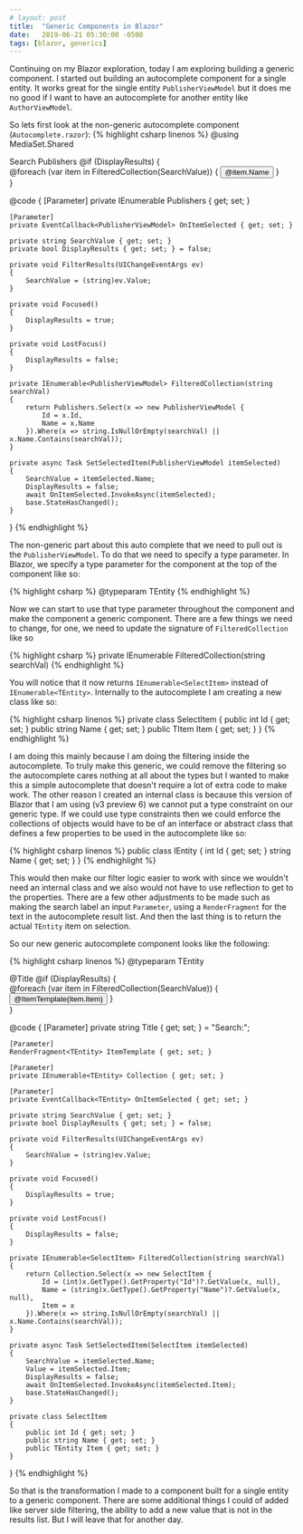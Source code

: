 ```yaml
---
# layout: post
title:  "Generic Components in Blazor"
date:   2019-06-21 05:30:00 -0500
tags: [blazor, generics]
---
```

Continuing on my Blazor exploration, today I am exploring building a generic component.  I started out building an autocomplete component for a single entity.  It works great for the single entity `PublisherViewModel` but it does me no good if I want to have an autocomplete for another entity like `AuthorViewModel`.

So lets first look at the non-generic autocomplete component (`Autocomplete.razor`):
{% highlight csharp linenos %}
@using MediaSet.Shared
<div class="autocomplete" @onblur="@LostFocus">
    <label for="search">Search Publishers</label>
    <InputText id="Search" Class="form-control" @bind-Value="@SearchValue" @oninput="@FilterResults" @onfocus="@Focused" />
    @if (DisplayResults)
    {
        <div class="list-group">
            @foreach (var item in FilteredCollection(SearchValue))
            {
                <button type="button" class="list-group-item list-group-item-action" @onclick="@(async (e) => await SetSelectedItem(item))">
                    @item.Name
                </button>
            }
        </div>
    }
</div>

@code {
    [Parameter]
    private IEnumerable<PublisherViewModel> Publishers { get; set; }

    [Parameter]
    private EventCallback<PublisherViewModel> OnItemSelected { get; set; }

    private string SearchValue { get; set; }
    private bool DisplayResults { get; set; } = false;

    private void FilterResults(UIChangeEventArgs ev)
    {
        SearchValue = (string)ev.Value;
    }

    private void Focused()
    {
        DisplayResults = true;
    }

    private void LostFocus()
    {
        DisplayResults = false;
    }

    private IEnumerable<PublisherViewModel> FilteredCollection(string searchVal)
    {
        return Publishers.Select(x => new PublisherViewModel {
            Id = x.Id,
            Name = x.Name
        }).Where(x => string.IsNullOrEmpty(searchVal) || x.Name.Contains(searchVal));
    }

    private async Task SetSelectedItem(PublisherViewModel itemSelected)
    {
        SearchValue = itemSelected.Name;
        DisplayResults = false;
        await OnItemSelected.InvokeAsync(itemSelected);
        base.StateHasChanged();
    }
}
{% endhighlight %}

The non-generic part about this auto complete that we need to pull out is the `PublisherViewModel`.  To do that we need to specify a type parameter.  In Blazor, we specify a type parameter for the component at the top of the component like so:

{% highlight csharp %}
@typeparam TEntity
{% endhighlight %}

Now we can start to use that type parameter throughout the component and make the component a generic component.
There are a few things we need to change, for one, we need to update the signature of `FilteredCollection` like so

{% highlight csharp %}
private IEnumerable<selectitem> FilteredCollection(string searchVal)
{% endhighlight %}

You will notice that it now returns `IEnumerable<SelectItem>` instead of `IEnumerable<TEntity>`. Internally to the autocomplete I am creating a new class like so:

{% highlight csharp linenos %}
private class SelectItem
{
    public int Id { get; set; }
    public string Name { get; set; }
    public TItem Item { get; set; }
}
{% endhighlight %}

I am doing this mainly because I am doing the filtering inside the autocomplete. To truly make this generic, we could remove the filtering so the autocomplete cares nothing at all about the types but I wanted to make this a simple autocomplete that doesn't require a lot of extra code to make work. The other reason I created an internal class is because this version of Blazor that I am using (v3 preview 6) we cannot put a type constraint on our generic type. If we could use type constraints then we could enforce the collections of objects would have to be of an interface or abstract class that defines a few properties to be used in the autocomplete like so:

{% highlight csharp linenos %}
public class IEntity
{
    int Id { get; set; }
    string Name { get; set; }
}
{% endhighlight %}

This would then make our filter logic easier to work with since we wouldn't need an internal class and we also would not have to use reflection to get to the properties.  There are a few other adjustments to be made such as making the search label an input `Parameter`, using a `RenderFragment` for the text in the autocomplete result list.  And then the last thing is to return the actual `TEntity` item on selection.

So our new generic autocomplete component looks like the following:

{% highlight csharp linenos %}
@typeparam TEntity

<div class="autocomplete" @onblur="@LostFocus">
    <label for="search">@Title</label>
    <InputText id="Search" Class="form-control" @bind-Value="@SearchValue" @oninput="@FilterResults" @onfocus="@Focused" />
    @if (DisplayResults)
    {
        <div class="list-group">
            @foreach (var item in FilteredCollection(SearchValue))
            {
                <button type="button" class="list-group-item list-group-item-action" @onclick="@(async (e) => await SetSelectedItem(item))">@ItemTemplate(item.Item)</button>
            }
        </div>
    }
</div>

@code {
    [Parameter]
    private string Title { get; set; } = "Search:";

    [Parameter]
    RenderFragment<TEntity> ItemTemplate { get; set; }

    [Parameter]
    private IEnumerable<TEntity> Collection { get; set; }

    [Parameter]
    private EventCallback<TEntity> OnItemSelected { get; set; }

    private string SearchValue { get; set; }
    private bool DisplayResults { get; set; } = false;

    private void FilterResults(UIChangeEventArgs ev)
    {
        SearchValue = (string)ev.Value;
    }

    private void Focused()
    {
        DisplayResults = true;
    }

    private void LostFocus()
    {
        DisplayResults = false;
    }

    private IEnumerable<SelectItem> FilteredCollection(string searchVal)
    {
        return Collection.Select(x => new SelectItem {
            Id = (int)x.GetType().GetProperty("Id")?.GetValue(x, null),
            Name = (string)x.GetType().GetProperty("Name")?.GetValue(x, null),
            Item = x
        }).Where(x => string.IsNullOrEmpty(searchVal) || x.Name.Contains(searchVal));
    }

    private async Task SetSelectedItem(SelectItem itemSelected)
    {
        SearchValue = itemSelected.Name;
        Value = itemSelected.Item;
        DisplayResults = false;
        await OnItemSelected.InvokeAsync(itemSelected.Item);
        base.StateHasChanged();
    }

    private class SelectItem
    {
        public int Id { get; set; }
        public string Name { get; set; }
        public TEntity Item { get; set; }
    }
}
{% endhighlight %}

So that is the transformation I made to a component built for a single entity to a generic component.  There are some additional things I could of added like server side filtering, the ability to add a new value that is not in the results list.  But I will leave that for another day.